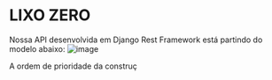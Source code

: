# LIXO ZERO


Nossa API desenvolvida em Django Rest Framework está partindo do modelo abaixo:
![image](https://user-images.githubusercontent.com/45744959/226137101-9c1cbb30-3909-4216-9bdc-fb4b456d3bbc.png)

A ordem de prioridade da construç
